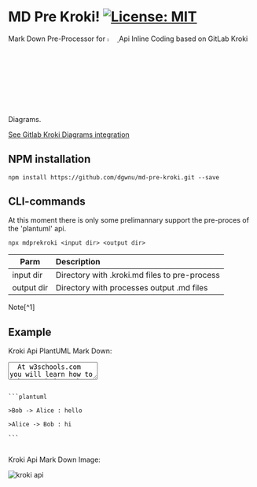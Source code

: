 # MD Pre Kroki! [![License: MIT](https://img.shields.io/badge/License-MIT-yellow.svg)](LICENSE)

<p>
Mark Down Pre-Processor for 
<a href="https://kroki.io/">
    <img 
        src="https://kroki.io/assets/logo.svg" 
        width="4%"
    />
</a>
 Api Inline Coding based on GitLab Kroki Diagrams.  
</p>

[See Gitlab Kroki Diagrams integration](https://docs.gitlab.com/ee/administration/integration/kroki.html)

## NPM installation

````
npm install https://github.com/dgwnu/md-pre-kroki.git --save
````

## CLI-commands

At this moment there is only some prelimannary support the pre-proces of the 'plantuml' api.



````
npx mdprekroki <input dir> <output dir>
````

| Parm | Description |
|---------|:------------|
| input dir | Directory with .kroki.md files to pre-process |
| output dir | Directory with processes output .md files |
Note[^1]  

## Example

Kroki Api PlantUML Mark Down:

<textarea>
  At w3schools.com you will learn how to make a website. They offer free tutorials in all web development technologies.
</textarea>

<p>
<code>
```plantuml</br>
>Bob -> Alice : hello</br>
>Alice -> Bob : hi</br>
```</br>
</code>
</p>

Kroki Api Mark Down Image:

![kroki api](https://kroki.io/plantuml/svg/eNpzyk9S0LVTcMzJTE5VsFLISM3JyeeC8IDCTkBZoGAmANl1Cxw= "kroki.io")
